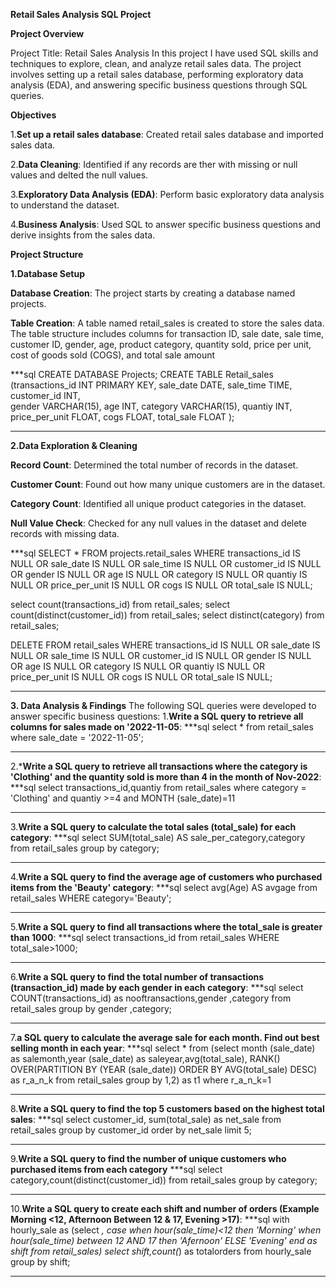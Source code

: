 **Retail Sales Analysis SQL Project**

**Project Overview**

Project Title: Retail Sales Analysis
In this project I have used SQL skills and techniques to explore, clean, and analyze retail sales data. The project involves setting up a retail sales database, performing exploratory data analysis (EDA), and answering specific business questions through SQL queries.

**Objectives**

1.**Set up a retail sales database**: Created retail sales database and imported sales data.

2.**Data Cleaning**: Identified if any records are ther with missing or null values and delted the null values.

3.**Exploratory Data Analysis (EDA)**: Perform basic exploratory data analysis to understand the dataset.

4.**Business Analysis**: Used SQL to answer specific business questions and derive insights from the sales data.

**Project Structure**

**1.Database Setup**

**Database Creation**: The project starts by creating a database named projects.

**Table Creation**: A table named retail_sales is created to store the sales data. The table structure includes columns for transaction ID, sale date, sale time, customer ID, gender, age, product category, quantity sold, price per unit, cost of goods sold (COGS), and total sale amount

***sql
CREATE DATABASE Projects;
CREATE TABLE Retail_sales
 (transactions_id	INT PRIMARY KEY,
 sale_date	DATE,
 sale_time	TIME,
 customer_id INT,	
 gender	VARCHAR(15),
 age	INT,
 category	VARCHAR(15),
 quantiy INT,	
 price_per_unit	FLOAT,
 cogs	FLOAT,
 total_sale FLOAT );
***

**2.Data Exploration & Cleaning**

**Record Count**: Determined the total number of records in the dataset.

**Customer Count**: Found out how many unique customers are in the dataset.

**Category Count**: Identified all unique product categories in the dataset.

**Null Value Check**: Checked for any null values in the dataset and delete records with missing data.

 ***sql
 SELECT * FROM projects.retail_sales
 WHERE transactions_id IS NULL
 OR
 sale_date IS NULL
 OR sale_time IS NULL
 OR customer_id IS NULL
 OR gender IS NULL
 OR age IS NULL 
 OR category IS NULL
 OR quantiy IS NULL
 OR price_per_unit IS NULL
 OR cogs IS NULL
 OR total_sale IS NULL;

 select count(transactions_id) from retail_sales;
 select count(distinct(customer_id)) from retail_sales;
 select distinct(category) from retail_sales;
 
 DELETE FROM retail_sales
 WHERE transactions_id IS NULL
 OR
 sale_date IS NULL
 OR sale_time IS NULL
 OR customer_id IS NULL
 OR gender IS NULL
 OR age IS NULL 
 OR category IS NULL
 OR quantiy IS NULL
 OR price_per_unit IS NULL
 OR cogs IS NULL
 OR total_sale IS NULL;
 ***

**3. Data Analysis & Findings**
The following SQL queries were developed to answer specific business questions:
1.**Write a SQL query to retrieve all columns for sales made on '2022-11-05**:
***sql
select * from retail_sales where sale_date = '2022-11-05';
***
2.***Write a SQL query to retrieve all transactions where the category is 'Clothing' and the quantity sold is more than 4 in the month of Nov-2022**:
***sql
select transactions_id,quantiy from retail_sales where category = 'Clothing' and quantiy >=4 and MONTH (sale_date)=11
***
3.**Write a SQL query to calculate the total sales (total_sale) for each category**:
***sql
select SUM(total_sale) AS sale_per_category,category from retail_sales
group by category;
***
4.**Write a SQL query to find the average age of customers who purchased items from the 'Beauty' category**:
***sql
select avg(Age) AS avgage from retail_sales
WHERE category='Beauty';
***
5.**Write a SQL query to find all transactions where the total_sale is greater than 1000**:
***sql
select transactions_id from retail_sales
WHERE total_sale>1000;
***
6.**Write a SQL query to find the total number of transactions (transaction_id) made by each gender in each category**:
***sql
select COUNT(transactions_id) as nooftransactions,gender ,category from retail_sales
group by gender ,category;
***
7.**a SQL query to calculate the average sale for each month. Find out best selling month in each year**:
***sql
select * from (select month (sale_date) as salemonth,year (sale_date)  as saleyear,avg(total_sale),
RANK() OVER(PARTITION BY (YEAR (sale_date)) ORDER BY AVG(total_sale) DESC) as r_a_n_k
from retail_sales 
group by 1,2) as t1
where r_a_n_k=1
***
8.**Write a SQL query to find the top 5 customers based on the highest total sales**:
***sql 
select customer_id, sum(total_sale) as net_sale
from retail_sales
group by customer_id
order by net_sale
limit 5;
***
9.**Write a SQL query to find the number of unique customers who purchased items from each category**
***sql
select category,count(distinct(customer_id))
from retail_sales
group by category;
***
10.**Write a SQL query to create each shift and number of orders (Example Morning <12, Afternoon Between 12 & 17, Evening >17)**:
***sql
with hourly_sale as 
(select *,
case when hour(sale_time)<12 then 'Morning'
when hour(sale_time) between 12 AND 17 then 'Afernoon'
ELSE 'Evening'
end as shift
from retail_sales)
select shift,count(*) as totalorders from hourly_sale
group by shift;
***
